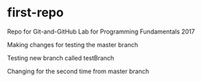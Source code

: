 # first-repo
Repo for Git-and-GitHub Lab for Programming Fundamentals 2017



Making changes for testing the master branch

Testing new branch called testBranch




Changing for the second time from master branch
